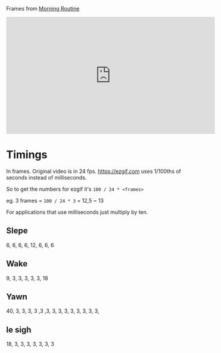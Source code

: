 Frames from [Morning Routine](https://www.youtube.com/watch?v=s2LvkEDHCpI)

<iframe width="560" height="315" src="https://www.youtube-nocookie.com/embed/s2LvkEDHCpI" title="YouTube video player" frameborder="0" allow="accelerometer; autoplay; clipboard-write; encrypted-media; gyroscope; picture-in-picture; web-share" allowfullscreen></iframe>

# Timings

In frames. Original video is in 24 fps. https://ezgif.com uses 1/100ths of seconds instead of milliseconds.

So to get the numbers for ezgif it's `100 / 24 * <frames>`

eg. 3 frames = `100 / 24 * 3` = 12,5 ~ 13

For applications that use milliseconds just multiply by ten.

## Slepe

6, 6, 6, 6, 12, 6, 6, 6

## Wake

9, 3, 3, 3, 3, 3, 18

## Yawn

40, 3, 3, 3, 3 ,3 ,3, 3, 3, 3, 3, 3, 3, 3, 3,

## le sigh

18, 3, 3, 3, 3, 3, 3, 3
